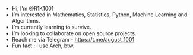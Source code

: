 - Hi, I’m @R1K1001
- I’m interested in Mathematics, Statistics, Python, Machine Learning and Algorithms.
- I’m currently learning to survive.
- I’m looking to collaborate on open source projects.
- Reach me via Telegram - https://t.me/august_1001
- Fun fact : I use Arch, btw.

<!---
R1K1001/R1K1001 is a ✨ special ✨ repository because its `README.md` (this file) appears on your GitHub profile.
You can click the Preview link to take a look at your changes.
--->
